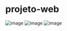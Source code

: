 # projeto-web

![image](https://user-images.githubusercontent.com/81448095/229963244-7ed1ef90-e76d-4fd4-9fde-c38822c2ab85.png)
![image](https://user-images.githubusercontent.com/81448095/229963271-358c51ca-a255-4ffe-882e-a41dba9de4b0.png)
![image](https://user-images.githubusercontent.com/81448095/229963316-ae8fa771-c9cf-482b-821e-37ce36089194.png)
